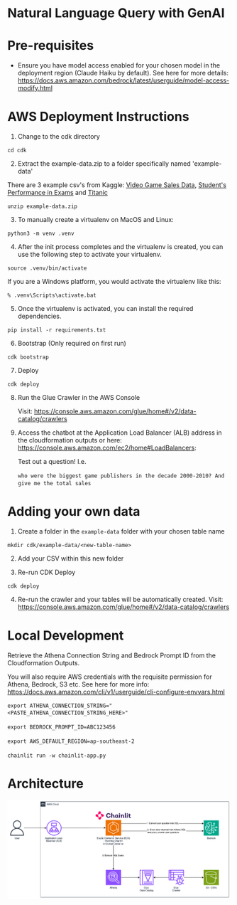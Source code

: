 # Natural Language Query with GenAI

# Pre-requisites
- Ensure you have model access enabled for your chosen model in the deployment region (Claude Haiku by default). See here for more details: https://docs.aws.amazon.com/bedrock/latest/userguide/model-access-modify.html 

# AWS Deployment Instructions



1. Change to the cdk directory
```
cd cdk 
```

2. Extract the example-data.zip to a folder specifically named 'example-data'

There are 3 example csv's from Kaggle: [Video Game Sales Data](https://www.kaggle.com/datasets/gregorut/videogamesales), [Student's Performance in Exams](https://www.kaggle.com/datasets/spscientist/students-performance-in-exams) and [Titanic](https://www.kaggle.com/competitions/titanic/overview)
```
unzip example-data.zip
```


3. To manually create a virtualenv on MacOS and Linux:

```
python3 -m venv .venv
```

4. After the init process completes and the virtualenv is created, you can use the following
step to activate your virtualenv.

```
source .venv/bin/activate
```

If you are a Windows platform, you would activate the virtualenv like this:

```
% .venv\Scripts\activate.bat
```

5. Once the virtualenv is activated, you can install the required dependencies.

```
pip install -r requirements.txt
```

6. Bootstrap (Only required on first run)

```
cdk bootstrap
```

7. Deploy
```
cdk deploy
```

8. Run the Glue Crawler in the AWS Console


    Visit: https://console.aws.amazon.com/glue/home#/v2/data-catalog/crawlers

9. Access the chatbot at the Application Load Balancer (ALB) address in the cloudformation outputs or here: https://console.aws.amazon.com/ec2/home#LoadBalancers:

    Test out a question! I.e. 

    `who were the biggest game publishers in the decade 2000-2010? And give me the total sales`


# Adding your own data
1. Create a folder in the `example-data` folder with your chosen table name
```
mkdir cdk/example-data/<new-table-name>
```

2. Add your CSV within this new folder

3. Re-run CDK Deploy
```
cdk deploy
```

4. Re-run the crawler and your tables will be automatically created. Visit: https://console.aws.amazon.com/glue/home#/v2/data-catalog/crawlers



# Local Development

Retrieve the Athena Connection String and Bedrock Prompt ID from the Cloudformation Outputs.


You will also require AWS credentials with the requisite permission for Athena, Bedrock, S3 etc. See here for more info: https://docs.aws.amazon.com/cli/v1/userguide/cli-configure-envvars.html

```
export ATHENA_CONNECTION_STRING="<PASTE_ATHENA_CONNECTION_STRING_HERE>"

export BEDROCK_PROMPT_ID=ABC123456 

export AWS_DEFAULT_REGION=ap-southeast-2

chainlit run -w chainlit-app.py
```


# Architecture
![Architecture](./architecture.png)